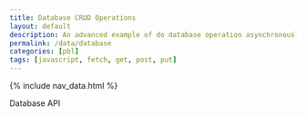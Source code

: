 ```yaml
---
title: Database CRUD Operations
layout: default
description: An advanced example of do database operation asynchronously between JavaScript and Backend Database.
permalink: /data/database
categories: [pbl]
tags: [javascript, fetch, get, post, put]
---
```


{% include nav_data.html %}

<p>Database API</p>
